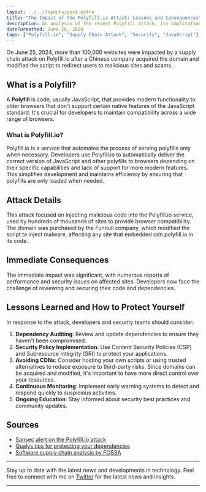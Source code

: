 ```yaml
---
layout: ../../layouts/post.astro  
title: "The Impact of the Polyfill.io Attack: Lessons and Consequences"
description: An analysis of the recent Polyfill attack, its implications for the development community, and how to protect yourself.  
dateFormatted: June 26, 2024  
tags: ["Polyfill.io", "Supply Chain Attack", "Security", "JavaScript"]
---
```


On June 25, 2024, more than 100,000 websites were impacted by a supply chain attack on Polyfill.io after a Chinese company acquired the domain and modified the script to redirect users to malicious sites and scams.

## What is a Polyfill?

A **Polyfill** is code, usually JavaScript, that provides modern functionality to older browsers that don't support certain native features of the JavaScript standard. It's crucial for developers to maintain compatibility across a wide range of browsers.

### What is Polyfill.io?

Polyfill.io is a service that automates the process of serving polyfills only when necessary. Developers use Polyfill.io to automatically deliver the correct version of JavaScript and other polyfills to browsers depending on their specific capabilities and lack of support for more modern features. This simplifies development and maintains efficiency by ensuring that polyfills are only loaded when needed.

## Attack Details

This attack focused on injecting malicious code into the Polyfill.io service, used by hundreds of thousands of sites to provide browser compatibility. The domain was purchased by the Funnull company, which modified the script to inject malware, affecting any site that embedded cdn.polyfill.io in its code.

## Immediate Consequences

The immediate impact was significant, with numerous reports of performance and security issues on affected sites. Developers now face the challenge of reviewing and securing their code and dependencies.

## Lessons Learned and How to Protect Yourself

In response to the attack, developers and security teams should consider:

1. **Dependency Auditing**: Review and update dependencies to ensure they haven't been compromised.
2. **Security Policy Implementation**: Use Content Security Policies (CSP) and Subresource Integrity (SRI) to protect your applications.
3. **Avoiding CDNs**: Consider hosting your own scripts or using trusted alternatives to reduce exposure to third-party risks. Since domains can be acquired and modified, it's important to have more direct control over your resources.
4. **Continuous Monitoring**: Implement early warning systems to detect and respond quickly to suspicious activities.
5. **Ongoing Education**: Stay informed about security best practices and community updates.

## Sources

- [Sansec alert on the Polyfill.io attack](https://sansec.io/research/polyfill-supply-chain-attack)
- [Qualys tips for protecting your dependencies](https://blog.qualys.com/vulnerabilities-threat-research/2024/06/25/polyfill-io-supply-chain-attack)
- [Software supply chain analysis by FOSSA](https://fossa.com/blog/polyfill-supply-chain-attack-details-fixes/)

---

Stay up to date with the latest news and developments in technology. Feel free to connect with me on [Twitter](https://x.com/murapabytes) for the latest news and insights.

---
